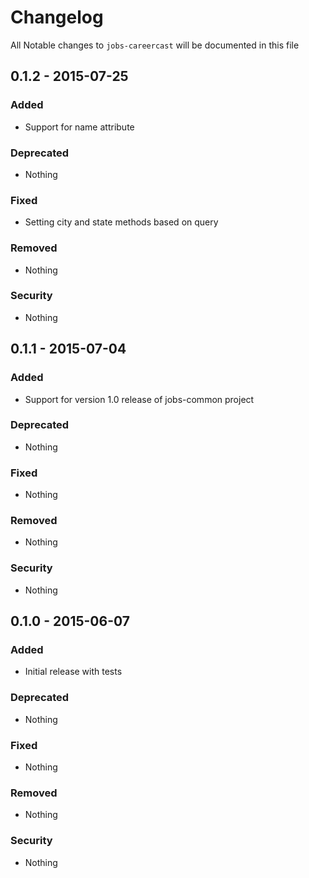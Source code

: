 # Changelog
All Notable changes to `jobs-careercast` will be documented in this file

## 0.1.2 - 2015-07-25

### Added
- Support for name attribute

### Deprecated
- Nothing

### Fixed
- Setting city and state methods based on query

### Removed
- Nothing

### Security
- Nothing

## 0.1.1 - 2015-07-04

### Added
- Support for version 1.0 release of jobs-common project

### Deprecated
- Nothing

### Fixed
- Nothing

### Removed
- Nothing

### Security
- Nothing

## 0.1.0 - 2015-06-07

### Added
- Initial release with tests

### Deprecated
- Nothing

### Fixed
- Nothing

### Removed
- Nothing

### Security
- Nothing
